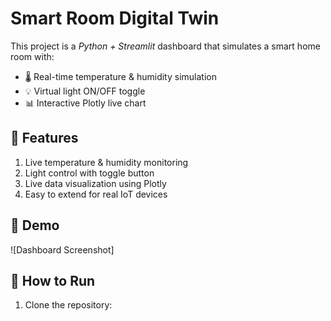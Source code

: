 # Smart Room Digital Twin

This project is a *Python + Streamlit* dashboard that simulates a smart home room with:

- 🌡 Real-time temperature & humidity simulation
- 💡 Virtual light ON/OFF toggle
- 📊 Interactive Plotly live chart

## 🔹 Features

1. Live temperature & humidity monitoring
2. Light control with toggle button
3. Live data visualization using Plotly
4. Easy to extend for real IoT devices

## 🔹 Demo

![Dashboard Screenshot]


## 🔹 How to Run


1. Clone the repository:



